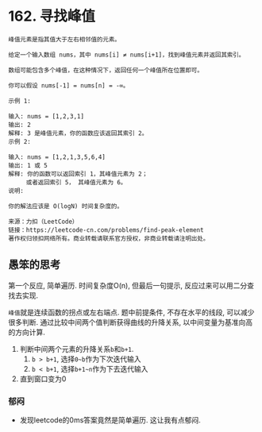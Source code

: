 # 162. 寻找峰值
```
峰值元素是指其值大于左右相邻值的元素。

给定一个输入数组 nums，其中 nums[i] ≠ nums[i+1]，找到峰值元素并返回其索引。

数组可能包含多个峰值，在这种情况下，返回任何一个峰值所在位置即可。

你可以假设 nums[-1] = nums[n] = -∞。

示例 1:

输入: nums = [1,2,3,1]
输出: 2
解释: 3 是峰值元素，你的函数应该返回其索引 2。
示例 2:

输入: nums = [1,2,1,3,5,6,4]
输出: 1 或 5 
解释: 你的函数可以返回索引 1，其峰值元素为 2；
     或者返回索引 5， 其峰值元素为 6。
说明:

你的解法应该是 O(logN) 时间复杂度的。

来源：力扣（LeetCode）
链接：https://leetcode-cn.com/problems/find-peak-element
著作权归领扣网络所有。商业转载请联系官方授权，非商业转载请注明出处。
```

## 愚笨的思考

第一个反应, 简单遍历. 时间复杂度O(n), 但最后一句提示, 反应过来可以用二分查找去实现. 

`峰值`就是连续函数的拐点或左右端点. 题中前提条件, 不存在水平的线段, 可以减少很多判断. 通过比较中间两个值判断获得曲线的升降关系, 以中间变量为基准向高的方向计算.

1. 判断中间两个元素的升降关系`b`和`b+1`. 
    1. `b > b+1`, 选择`0~b`作为下次迭代输入
    2. `b < b+1`, 选择`b+1~n`作为下去迭代输入
2. 直到窗口变为0

### 郁闷
* 发现leetcode的0ms答案竟然是简单遍历. 这让我有点郁闷.

